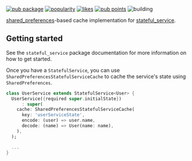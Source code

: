 [![pub package](https://img.shields.io/pub/v/shared_preferences_stateful_service_cache.svg?label=shared_preferences_stateful_service_cache&color=blue)](https://pub.dev/packages/shared_preferences_stateful_service_cache)
[![popularity](https://img.shields.io/pub/popularity/shared_preferences_stateful_service_cache?logo=dart)](https://pub.dev/packages/shared_preferences_stateful_service_cache/score)
[![likes](https://img.shields.io/pub/likes/shared_preferences_stateful_service_cache?logo=dart)](https://pub.dev/packages/shared_preferences_stateful_service_cache/score)
[![pub points](https://img.shields.io/pub/points/shared_preferences_stateful_service_cache?logo=dart)](https://pub.dev/packages/shared_preferences_stateful_service_cache/score)
![building](https://github.com/jonataslaw/get/workflows/build/badge.svg)


[shared_preferences](https://pub.dev/packages/shared_preferences)-based cache implementation for [stateful_service](https://pub.dev/packages/stateful_service).

## Getting started

See the `stateful_service` package documentation for more information on how to get started.

Once you have a `StatefulService`, you can use `SharedPreferencesStatefulServiceCache` to cache the 
service's state using `SharedPreferences`.

```dart
class UserService extends StatefulService<User> {
  UserService({required super.initialState})
      : super(
    cache: SharedPreferencesStatefulServiceCache(
      key: 'userServiceState',
      encode: (user) => user.name,
      decode: (name) => User(name: name),
    ),
  );

  ...
}
```
